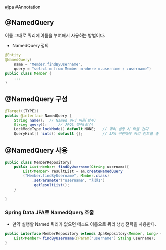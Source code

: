 #jpa #Annotation 


## @NamedQuery
이름 그대로 쿼리에 이름을 부여해서 사용하는 방법이다.

+ NamedQuery 정의
```java
@Entity
@NamedQuery(
    name = "Member.findByUsername",
    query = "select m from Member m where m.username = :username")
public class Member {
    ...
}
```

## @NamedQuery 구성
```java
@Target({TYPE})
public @interface NamedQuery {
    String name();  // Named 쿼리 이름(필수)
    String query();     // JPQL 정의(필수)
    LockModeType lockMode() default NONE;   // 쿼리 실행 시 락을 건다
    QueryHint[] hints() default {};         // JPA 구현체에 쿼리 힌트를 줄 수 있다. 2차 캐시 다룰 때 사용한다.
```

## @NamedQuery 사용
```java
public class MemberRepository{
	public List<Member> findByUsername(String username){
		List<Member> resultList = em.createNamedQuery
		("Member.findByUsername", Member.class)
			.setParameter("username", "회원1")
			.getResultList();
	}
	
}
```

### Spring Data JPA로 NamedQuery 호출
+ 만약 실행할 Named 쿼리가 없으면 메소드 이름으로 쿼리 생성 전략을 사용한다.

```java
public interface MemberRepository extends JpaRepository<Member, Long> {
	List<Member> findByUsername(@Param("username") String username);
}
```

